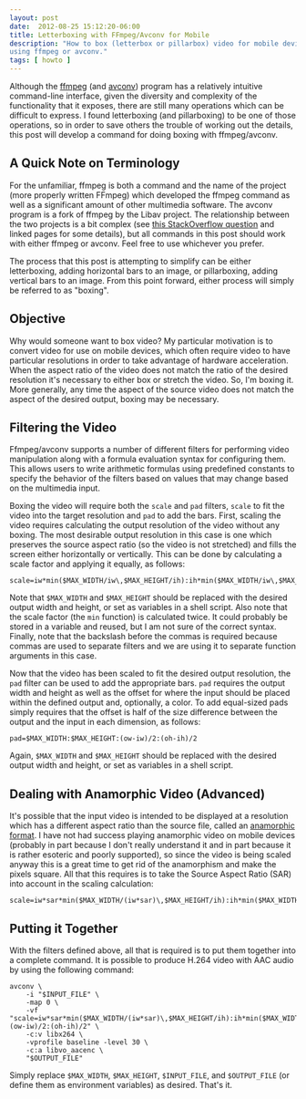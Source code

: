 ```yaml
---
layout: post
date:  2012-08-25 15:12:20-06:00
title: Letterboxing with FFmpeg/Avconv for Mobile
description: "How to box (letterbox or pillarbox) video for mobile devices \
using ffmpeg or avconv."
tags: [ howto ]
---
```


Although the [ffmpeg](https://ffmpeg.org/ffmpeg.html) (and
[avconv](https://libav.org/avconv.html)) program has a relatively intuitive
command-line interface, given the diversity and complexity of the
functionality that it exposes, there are still many operations which can be
difficult to express.  I found letterboxing (and pillarboxing) to be one of
those operations, so in order to save others the trouble of working out the
details, this post will develop a command for doing boxing with ffmpeg/avconv.

<!--more-->

## A Quick Note on Terminology

For the unfamiliar, ffmpeg is both a command and the name of the project (more
properly written FFmpeg) which developed the ffmpeg command as well as a
significant amount of other multimedia software.  The avconv program is a
fork of ffmpeg by the Libav project.  The relationship between the two
projects is a bit complex (see [this StackOverflow
question](https://stackoverflow.com/questions/9477115/what-are-the-differences-and-similarities-between-ffmpeg-libav-and-avconv)
and linked pages for some details), but all commands in this post should work
with either ffmpeg or avconv.  Feel free to use whichever you prefer.

The process that this post is attempting to simplify can be either
letterboxing, adding horizontal bars to an image, or pillarboxing, adding
vertical bars to an image.  From this point forward, either process will
simply be referred to as "boxing".

## Objective

Why would someone want to box video?  My particular motivation is to convert
video for use on mobile devices, which often require video to have particular
resolutions in order to take advantage of hardware acceleration.  When the
aspect ratio of the video does not match the ratio of the desired resolution
it's necessary to either box or stretch the video.  So, I'm boxing it.  More
generally, any time the aspect of the source video does not match the aspect
of the desired output, boxing may be necessary.

## Filtering the Video

Ffmpeg/avconv supports a number of different filters for performing video
manipulation along with a formula evaluation syntax for configuring them.
This allows users to write arithmetic formulas using predefined constants
to specify the behavior of the filters based on values that may change based
on the multimedia input.

Boxing the video will require both the `scale` and `pad` filters, `scale` to
fit the video into the target resolution and `pad` to add the bars.  First,
scaling the video requires calculating the output resolution of the video
without any boxing.  The most desirable output resolution in this case is one
which preserves the source aspect ratio (so the video is not stretched) and
fills the screen either horizontally or vertically.  This can be done by
calculating a scale factor and applying it equally, as follows:

    scale=iw*min($MAX_WIDTH/iw\,$MAX_HEIGHT/ih):ih*min($MAX_WIDTH/iw\,$MAX_HEIGHT/ih)

Note that `$MAX_WIDTH` and `$MAX_HEIGHT` should be replaced with the desired
output width and height, or set as variables in a shell script.  Also note
that the scale factor (the `min` function) is calculated twice.  It could
probably be stored in a variable and reused, but I am not sure of the correct
syntax.  Finally, note that the backslash before the commas is required
because commas are used to separate filters and we are using it to separate
function arguments in this case.

Now that the video has been scaled to fit the desired output resolution, the
`pad` filter can be used to add the appropriate bars.  `pad` requires the
output width and height as well as the offset for where the input should be
placed within the defined output and, optionally, a color.  To add equal-sized
pads simply requires that the offset is half of the size difference between
the output and the input in each dimension, as follows:

    pad=$MAX_WIDTH:$MAX_HEIGHT:(ow-iw)/2:(oh-ih)/2

Again, `$MAX_WIDTH` and `$MAX_HEIGHT` should be replaced with the desired
output width and height, or set as variables in a shell script.

## Dealing with Anamorphic Video (Advanced)

It's possible that the input video is intended to be displayed at a resolution
which has a different aspect ratio than the source file, called an [anamorphic
format](https://en.wikipedia.org/wiki/Anamorphic_format).  I have not had
success playing anamorphic video on mobile devices (probably in part because I
don't really understand it and in part because it is rather esoteric and
poorly supported), so since the video is being scaled anyway this is a great
time to get rid of the anamorphism and make the pixels square.  All that this
requires is to take the Source Aspect Ratio (SAR) into account in the scaling
calculation:

    scale=iw*sar*min($MAX_WIDTH/(iw*sar)\,$MAX_HEIGHT/ih):ih*min($MAX_WIDTH/(iw*sar)\,$MAX_HEIGHT/ih)

## Putting it Together

With the filters defined above, all that is required is to put them together
into a complete command.  It is possible to produce H.264 video with AAC audio
by using the following command:

    avconv \
        -i "$INPUT_FILE" \
        -map 0 \
        -vf "scale=iw*sar*min($MAX_WIDTH/(iw*sar)\,$MAX_HEIGHT/ih):ih*min($MAX_WIDTH/(iw*sar)\,$MAX_HEIGHT/ih),pad=$MAX_WIDTH:$MAX_HEIGHT:(ow-iw)/2:(oh-ih)/2" \
        -c:v libx264 \
        -vprofile baseline -level 30 \
        -c:a libvo_aacenc \
        "$OUTPUT_FILE"

Simply replace `$MAX_WIDTH`, `$MAX_HEIGHT`, `$INPUT_FILE`, and `$OUTPUT_FILE`
(or define them as environment variables) as desired.  That's it.
